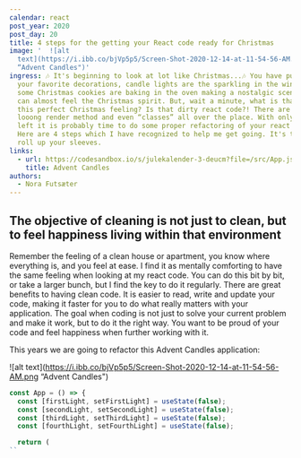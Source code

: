 ```yaml
---
calendar: react
post_year: 2020
post_day: 20
title: 4 steps for the getting your React code ready for Christmas
image: '  ![alt
  text](https://i.ibb.co/bjVp5p5/Screen-Shot-2020-12-14-at-11-54-56-AM.png
  “Advent Candles")'
ingress: 🎶 It's beginning to look at lot like Christmas...🎶 You have put up
  your favorite decorations, candle lights are the sparkling in the windows and
  some Christmas cookies are baking in the oven making a nostalgic scent. You
  can almost feel the Christmas spirit. But, wait a minute, what is that ruining
  this perfect Christmas feeling? Is that dirty react code?! There are “this”, a
  looong render method and even “classes” all over the place. With only 4 days
  left it is probably time to do some proper refactoring of your react code.
  Here are 4 steps which I have recognized to help me get going. It's time to
  roll up your sleeves.
links:
  - url: https://codesandbox.io/s/julekalender-3-deucm?file=/src/App.js
    title: Advent Candles
authors:
  - Nora Futsæter
---
```

## The objective of cleaning is not just to clean, but to feel happiness living within that environment ##

Remember the feeling of a clean house or apartment, you know where everything is, and you feel at ease. I find it as mentally comforting to have the same feeling when looking at my react code. You can do this bit by bit, or take a larger bunch, but I find the key to do it regularly. There are great benefits to having clean code. It is easier to read, write and update your code, making it faster for you to do what really matters with your application. The goal when coding is not just to solve your current problem and make it work, but to do it the right way. You want to be proud of your code and feel happiness when further working with it. 



This years we are going to refactor this Advent Candles application:
 
![alt text](https://i.ibb.co/bjVp5p5/Screen-Shot-2020-12-14-at-11-54-56-AM.png “Advent Candles")


```javascript
const App = () => {
  const [firstLight, setFirstLight] = useState(false);
  const [secondLight, setSecondLight] = useState(false);
  const [thirdLight, setThirdLight] = useState(false);
  const [fourthLight, setFourthLight] = useState(false);

  return (
``